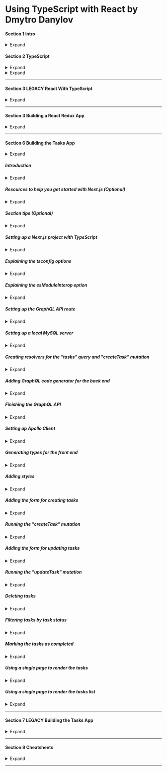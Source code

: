 <style>
img[alt=pict04] {
   width:40%;
}
img[alt=pict06] {
   width:60%;
}
img[alt=pict08] {
   width:80%;
}
</style>



# Using TypeScript with React by Dmytro Danylov

#### Section 1 Intro

<details>
<summary>Expand</summary>

1. TS compiler configuration = "tsconfig.json". 
    1. Add file to root directory with the "package.json"

1. How it works
    1. When you launch `tsc` compiler
        1, `tsc` reads the "tsconfig.json" from the folder you launched from
        1. `tsc` gets the instructions about how to compile your project 
            1. which source files to compile
            1. where to store the output
            1. etc.
    1. `tsc` tell the compiler where to look for config using "-p" option:
        `tsc -p tsconfig.server.json`
1. Structure of the "tsconfig.json" looks like this:
    ```
    {
        "compilerOptions": {
            The options from the "Compiler Options" doc(https://www.typescriptlang.org/docs/handbook/compiler-options.html), like:
            "target": "es6",
            "outDir": "dist"
        }
        Other options, like:
        "files": [],
        "include": [],
        "exclude": []
    }
    ```

 1. most common compiler/tsconfig options:
    1. `"target": "es6"`
        1. `"target"` indicates version of ECMAScript you would like to compile your code to.
            1. Choose option based on environment you would like to run your code in. 
            1. example
                1. If you are targeting very old browsers
                    1. you might want to choose “ES5”. 
                1. If you are going to run your code in Node 12.10
                    1. you can set the target to “ES2019”,
                        1. according to https://node.green website ...
                            1. ES2019 is supported by this version of Node.
        1. Common values: 
            1. ES5
            1. ES6/ES2015
            1. ES2016
            1. ES2017
            1. ES2018 
            1. ES2019 
            1. ES2020
            1. ESNext
                1. Targets latest supported ES proposed features according to the “tc39 / proposals” document: https://github.com/tc39/proposals

    1. `"lib": ["dom", "dom.iterable", "esnext"]`
        1. List of library files to include during compilation
            1. Library files tell which features available in your TypeScript code. 
            1. Example... `DOM` library file
                1. Tells `tsc` how the DOM API looks
                1. When used...
                    1. `tsc` knows how to check JS DOM API like `document.querySelector("a")`

    1. `"strict": true`
    
        1. Enables all strict type checking options
            1. example
                1. noImplicitAny
                1. noImplicitThis
                1. alwaysStrict
                
    1. `"module": "commonjs"`
        1. Sets module system to be used in compiled (.JS) files
            1. Should pick module system that is supported by the environment where your code will run. 
                1. Example
                    1. Node.js uses CommonJS.
                1. code for the browser, 
                    1. have to combine `module` option with the `outFile` option. 
                    1. `outFile` tells `tsc` to bundle all your code into a single file
                        1. can include into an HTML file using a `<script>` tag.
                            1. in order to use compiled JS file in HTML file
                                1. should set up a corresponding module loader
                                1.like https://requirejs.org/ or https://github.com/systemjs/systemjs.
                        1. can be used only with AMD or SystemJS module systems
                        1. if use `outFile` option
                            1. should set the "module" option to either...
                                1. `amd` ...or... 
                                1. `system`
                    1. instead of using the "outFile" option
                        1. recommend using TypeScript with webpack to bundle your code:                
                            1. https://webpack.js.org/guides/typescript/
                        1. For REAL projects, use a framework, like     
                            1. Create React App
                                1. https://create-react-app.dev/
                            1. Next.js
                                1. https://nextjs.org/
                            
    1. `"moduleResolution": "node"`
        1. Defines how `tsc` resolves modules
            - how `tsc` looks at module import statements 
            - how `tsc` decides what should be imported given an import statement
                - like "import a from 'moduleA'"
        1. Value `node` tells `tsc` to mimic the Node.js module resolution strategy. 
        1. Options 
            1. `node`
            1. `classic`
                1. `classic` is deprecated 
                1. only for backwards compatibility.
    1. `"esModuleInterop": true`
        1. Allows us to `import default` from commonjs modules 
            1. modules that don’t have a default export 
                1. modules which didn’t export the "default" property
                    1. like React, as if they have it. 
        1. Example React used to be imported like this:
            - `import * as React from 'react'`
        1. With this option, import React like this...
            - `import React from 'react'`
    1. `"jsx": "preserve"`
        1. tells `tsc` how to transform the JSX code
        1. `"preserve"` option leaves JSX as is in compiled files
        1. `"react"` option turns JSX into the React API calls 
            - e.g., React.createElement('div')
        1. Usually `preserve` leaves the JSX transformation to a different tool in our build chain (e.g., Babel).
    1. `"skipLibCheck": true`
        1. Tells `tsc` whether to ...
            1. type check declaration(*.d.ts) files (yours and 3rd party packages) in your proj.
        1. Purpose
            1. to reduce compile time of a project
                1. by skipping the type checking of declarations
                    1. which were tested by their authors
                    1. which are known to work correctly
            1. `tsc` won’t go deep into checking the types of the third party packages
                1. still checks our code against type definitions provided by these packages.
    1. `"files": ["./file1.ts", "./file2.d.ts", …]`
        1. Lists files which `tsc` should always include in the compilation. 
        1. files included using this option are included regardless of the `"exclude"` option.
    1. `"include": ["src/**/*"]`
        1. Lists files we’d like to be compiled
            1. `"files"` option requires relative or absolute paths to the files
            1. `"include"` option allows glob-like patterns, like:
                - "**" - any subdirectory
                - "*" - any file name
                - "?" - a character followed by question mark becomes optional (e.g., "src/*.tsx?")
                - "exclude": ["node_modules", "**/*/*.test.ts"]
    1. `"exclude": ["node_modules", "**/*/*.test.ts"]`
        1. Excludes files from compilation
            1. accepts same patterns as "include" option
        1. can use this option to filter files specified using "include" option
        1. this option doesn’t affect the "files" option.
        1. files/folders to exclude
            1. node_modules, 
            1. test files, 
            1. compilation output directory
        1. if `exclude` is never used...
            1. `tsc` will exclude folder specified using "outDir" option.
    1. If `"files"` and `"include"` are NOT specified...
        1. `tsc` will compile all TS files ...
            1. from root directory and any subdirectory ...
            1. excluding files specified using `"exclude"` option.

                    
</details>

#### Section 2 TypeScript

<details>
<summary>Expand</summary>

##### Types

<details>
<summary>Expand</summary>
1. Types
    1. Boolean
        1. ![pict04](img/c01s01.1.jpg)
    1. Number
        1. ![pict08](img/c01s01.2.jpg)
    1. String
        1. Don't forget `'` and `"` are different
        1. ![pict06](img/c01s01.3.png) 
    1. Nulls
        1. ![pict08](img/c01s01.4.png)
            1. ![pict08](img/c01s01.5.png)
        1. Strict null checks
            1. Pro
                1. It will red-check and read into code
            1. Con
                1. It will prevent you from assigning null
                    1. ![pict08](img/c01s01.6.png)
                1. Only way around it... if check
                    1. ![pict08](img/c01s01.7.png) 
    1. Primitive Types
        1. ![](img/c01s01.8.png)
    1. Objects
        1. CANNOT ASSIGN a Primative Type... must be an object
            1. ![pict08](img/c01s01.9.png)
        1. CAN ASSIGN
            1. Array
                1. ![pict06](img/c01s01.10.png)
            1. Map
            1. Object
            1. Void
    1. Void
        1. describes an absence of a value
        1. used with functions
            1. ![](img/c01s01.11.png)
            1. ![](img/c01s01.12.jpg)
    1. Tuple
        1. like an array.... but you can mix types
            1. ![](img/c01s01.13.jpg)
    1. Enum
        1. Allows you define assignable variable
            1. ![](img/c01s01.14.jpg)
            1. ![](img/c01s01.15.jpg)
        1. Why use it?
            1. Forces users/programs to use a set of values
                1. Instead of using `number` for a question
                    1. use an `enum` of `1`, `2`, `3`, or `4`
    1. Walk through
        1. abbreviate your target
            1. ![](img/c01s01.16.png)
        1. type guard your response logic
            1. ![](img/c01s01.17.png)
        1. check your type logic
            1. ![](img/c01s01.18.png)
        1. assert as HTML input element
            1. ![](img/c01s01.19.png)
        1. NOTE!!!!!
            1. `<generics>` conflict with JSX in `.tsx` files
1. Types part 2
    1. Interfaces
        1. When to use...
            1. Creating a pizza with ONLY `class`
                1. ![](img/c01s02.11.jpg)
            1. When you describe a pizza ... but not use
                1. ![](img/c01s02.10.jpg)
        1. Why does this work?
            1. ![](img/c01s02.01.png)
                1. because both variables have the same shape
                1. when you add another variable
                    1. ![](img/c01s02.02.png)
                1. you get an error
                    1. ![](img/c01s02.03.png)
        1. Make a parameter optional
            1. ![](img/c01s02.04.png)
        1. Make a parameter immutable [can't be changed once accpeted]
            1. ![](img/c01s02.05.jpg)
            1. ![](img/c01s02.06.jpg)
    1. Index Signature
        1. establishing the index's type
            1. ![](img/c01s02.07.png)
    1. Call signature
        1. establishing the return's type
            1. ![](img/c01s02.08.png)
    1. Extending Interface
        1. Similar to extending a class
            1  Can combine... but NOT MODIFY if a child
            1. ![](img/c01s02.09.png)
    1. Interface vs. Types
        1. Interface format
            1. ![](img/c01s02.12.jpg)
        1. Type format
            1. ![](img/c01s02.13.jpg)
        1. Putting it with Class
            1. ![](img/c01s02.14.jpg)
        1. Working with function
            1. How it works with `type`
                1. ![](img/c01s02.15.jpg)
            1. How it works with `interface`
                1. ![](img/c01s02.16.jpg)
                1. ![](img/c01s02.17.jpg)
        1. ![](img/c01s02.18.jpg)
        1. ![](img/c01s02.19.jpg)

</details>

##### Functions

<details>
<summary>Expand</summary>

1. Functions
    1. Basic Format for typing
        1. ![](img/c01s03.01.png)
    1. Cool tricks
        1. specifying that all arguments should be numbers.
            1. ![](img/c01s03.02.png)
        1. Specifying first to be a sting, secong boolean, and rest as numbers
            1. ![](img/c01s03.03.png)
    1. Walk Through
        1. How do you calculate area with types
            1. ![](img/c01s03.04.png)
        1. Set a conditional for two
            1. ![](img/c01s03.05.jpg)

</details>

##### Classes


<details>
<summary>Expand</summary>

1. Classes
    1. Construct a class
        1. ![](img/c01s04.01.jpg)
    1. Extend a class
        1. ![](img/c01s04.02.png)
            1. `super` refers to the parent... `Robot`
            1. `this` refers to the instance... `FlyingRobot`
    1. Implement class
        1. ![](img/c01s04.03.png)
    1. Modifying class properties
        1. ![](img/c01s04.04.jpg)
            1. ![](img/c01s04.05.jpg)
        1. ![](img/c01s04.06.jpg)
            1. Cannot be accessed OUTSIDE of class
                1. ![](img/c01s04.07.jpg)
            1. Still accessible to subclasses
                1. ![](img/c01s04.08.png)
    1. `set` methods in class
        1. ![](img/c01s04.09.png)
            1. Ensure to call properties as `this.`
                1. ensures to reference the INSTANCE... not class as a whole
        1. Example
            1. ![](img/c01s04.10.jpg)
            1. ![](img/c01s04.11.png)
            1. ![](img/c01s04.12.png)
        1. `static` variables / methods CANNOT be inherited by `super`
            1. ![](img/c01s05.11.jpg)
        1. Why use `static` variables / methods at all?
            1. Allows you to invoke within subclass without invoking parent
                1. Creating a `PizzaMaker` class
                    1. ![](img/c01s04.13.jpg)
                1. Implementing static allows you to return a new class with
                    1. ![](img/c01s04.14.jpg)
                1. Without `static`
                    1. ![](img/c01s04.15.jpg)

</details>


##### Private Fields

<details>
<summary>Expand</summary>
                    
1. ECMAscript Private Fields
    1. Annotate private fields with `#`
        1. ![](img/c01s05.01.png)
    1. So what is new?
        1. Preventes Other class from taking the name
            1. ![](img/c01s05.02.png)
        1. ![](img/c01s05.03.png)
    1. `#` vs `private`
        1. ![](img/c01s05.04.png)
        1. ![](img/c01s05.05.jpg)

</details>


##### Interfaces

<details>
<summary>Expand</summary>

1. Interfaces
    1. Creating a Shopping Cart and SpendingCalculator
        1. Calculator exports a function `calculateTotalAmount`
            1. Takes in `IOrder` and returns cost after discount and tax
            1. ![](img/c01s05.07.jpg)
        1. When you want a class to assume an interface...
            1. ![](img/c01s05.06.png)
        1. Connecting the two
            1. ![](img/c01s05.08.jpg)
            1. `Shopping-Cart.ts` implements `IOrder`, but nevers sees how `caclulateTotalAmount` works
        1. Tying code via `interface` is a solid way of privatizing data
            1. ![](img/c01s05.09.jpg)
            1. ![](img/c01s05.10.jpg)
    1. What you can use with interfaces
        1. Cannot access both `instance` within `constructor` and `static`
            1. ![](img/c01s05.12.png)
        1. ![](img/c01s05.13.png)
        1. ![](img/c01s05.14.png)
        1. If you set an interface
            1. ![](img/c01s05.15.png)
        1. And you implement a class
            1. ![](img/c01s05.16.png)
        1. And you utilize class method
            1. ![](img/c01s05.17.png)
                1. TS only sees the interface `Animal` and NOT `dog` class
        1. if you force the recognition of `Animal`'s instance of `dog` via generics
            1. ![](img/c01s05.18.jpg)
        1. you can have BOTH `Animal` methods and `dog` methods by...
            1. using generics and extending the parent class
                1. ![](img/c01s05.19.jpg)
            1. recogizes the generic
                1. ![](img/c01s05.20.png)


</details>

##### Generics

<details>
<summary>Expand</summary>

1. Generics
    1. Generics
        1. Custom Types
            1. cannot use generic type parameters to describe ...
                1. static properties 
                1. static methods.
            1. ![](img/c01s07.21.png)
    1. Importing a Generic
        1. ![](img/c01s07.01.png)
    1. Importing multiple Generic to use within a `function`
        1. ![](img/c01s07.02.png)
        1. ![](img/c01s07.03.png)
    1. Importing generic INSIDE of a function
        1. ![](img/c01s07.04.png)
    1. Big benefit of using generic
        1. use on both `instance` side and `static`/`class` side
            1. ![](img/c01s07.05.jpg)
    1. Exercise -- Cakes
        1. `any` is a problem? How would you get `items` away from `any`?
            1. ![](img/c01s07.06.jpg)
                1. Import `<Item>` to the argument and specify `items` as an array of `<Item>` type 
                1. ![](img/c01s07.07.jpg)
        1. Another problem... `<Item>` does not describe a `.expiryDate`
            1. ![](img/c01s07.08.png)
                1. `extend` the parent class that owns that property
                1. ![](img/c01s07.09.jpg)
        1. Using generics for specific cakes
            1. Define interface that extends the `expiryDate`
                1. ![](img/c01s07.11.png)
                    1. `ChocolateCake` gets its own interface
                    1. `VanillaCake` gets its own interface
            1. Assign the interface to get only ChocolateCakes / VanillaCakes
                1. ![](img/c01s07.10.jpg) 
        1. Creating a function that retrieves an array of expired cakes
            1. ![](img/c01s07.12.jpg)
                1. Functions does NOT import generic
                1. Import generic as an extended version
                    1. ![](img/c01s07.13.png)
                1. Specify that the function ...
                    1. takes in an array of said generic
                        1. ![](img/c01s07.14.png)
                    1. outputs an array of said generic
                        1. ![](img/c01s07.15.png)
    1. Exercise -- Shopping cart
        1. Create an interface for `ShoppingCart` that holds an array of `items` that allows you to add and get by id
            1. ![](img/c01s07.16.png)
                1. Two key properties
                    1. `price` and `id` of item
                1. Need to pass two important types
                    1. `<ItemId>` and `<Item>`
        1. Create `cart` that instiates an instance of `ShoppingCart` and specifies the methods
            1. ![](img/c01s07.17.png)
        1. Problem
            1. `items` is registered as `any`
            1. SOLUTION - specify `this` for `ShoppingCart`'s methods
                1. ![](img/c01s07.18.jpg)
            1. Check
                1. ![](img/c01s07.19.png)
        1. Problem
            1. ...but `getItemById` has an error
                1. ![](img/c01s07.20.jpg)
                1. `undefined` is NOT accepted within our defintion of `Item`
                    1. `.find` has the potential of returning `undefined`... `undefined` must be a returnable type if you use `.find`
            1. SOLUTION
                1. Instead of backtracting to the original `Item` type...
                1. Merely attach `undefined` to the method's return type

</details>

##### Union

<details>
<summary>Expand</summary>

1. Union
    1. Problem -- string methods with numbers
        1. Using a union when you call a string method.
            1. ![](img/c01s08.01.jpg)
        1. Solution - type guard `if`
            1. ![](img/c01s08.02.png)
        1. What if you want to use boolean?
            1. ![](img/c01s08.03.png)
    1. Applying Unions with Interfaces
        1. Scenario... Dog and Cat interfaces
            1. ![](img/c01s08.04.jpg)
        1. Problem - union - interfaces have different methods
            1. Trying to make a `Cat` `.bark()`
                1. ![](img/c01s08.05.jpg)
            1. Solution
                1. ASSERT that it is dog PRIOR TO `.bark()`
                    1. ![](img/c01s08.06.jpg)            
                1. Assertion is UGLY...
    1. Another Solution -- Custom Type Guard
        1. set a function for dog-checking
            1. ![](img/c01s08.07.jpg)
                1. `: SomeObj is Dog { /* something dog does !== undefined */}`
                    1. sets `SomeObj` to dog **ONLY IF** `{}` returns true
        1. insert type guard
            1. before
                1. ![](img/c01s08.08.jpg)
            1. after
                1. ![](img/c01s08.09.jpg)
    1. Overall
        1. no way to properly type check
            1. without checking the type methods

</details>

##### Intersection

<details>
<summary>Expand</summary>

1. Intersection Type
    1. Purpose
        1. Combines `&` types/interfaces into a singular type
    1. Example
        1. ![](img/c01s09.01.png) 
        1. ![](img/c01s09.02.jpg)
        1. PROBLEM
            1. Overview
                1. ![](img/c01s09.03.jpg)
                1. `resultObj` is an `any` type
            1. SOLUTION Part 1
                1. declaring inputs as types `ObjA` and `ObjB`
                    1. ![](img/c01s09.04.jpg)
                1. check if TS acknowledged
                    1. ![](img/c01s09.05.jpg)
            1. SOLUTION Part 2
                1. explicitly declaring type returned
                1. ![](img/c01s09.06.jpg)
        1. PROBLEM #2
            1. OVERVIEW
                1. ![](img/c01s09.07.jpg)
                1. `objA` and `objB` can be different types
            1. SOLUTION part 1
                1. Force them as objects via `extends object`
                    1. ![](img/c01s09.08.jpg)
                1. Check
                    1. ![](img/c01s09.09.jpg)
                1. Using object
                    1. ![](img/c01s09.10.jpg)
</details>

##### Type Alias

<details>
<summary>Expand</summary>


1. Type Alias
    1. Definition
        1. Create a name for a custom type
            1. Union
            1. Intersection
            1. Generic
            1. Interface
    1. When to use
        1. ![](img/c01s10.01.jpg)
    1. Quiz
        1. ![](img/c01s10.02.png)

</details>

##### External Packages / Types

<details>
<summary>Expand</summary>

1. Using External Packages and Their Types
    1. Utilize hover to check dependency
        1. ![](img/c01s11.01.jpg)
    1. To go to dependency
        1. ![](img/c01s11.02.jpg)
        1. ![](img/c01s11.03.jpg)
    1. Checking for dependencies
        1. Hovering over `'library'`
            1. ![](img/c01s11.04.jpg)

</details>

##### Declaration Merging

<details>
<summary>Expand</summary>

1. Declaration Merging
    1. You can merge
        1. Declaration
        1. Interfaces
        1. Namespaces
    1. ... but ... you can't merge
        1. Modules...
            1. just modify them
    1. Merging interfaces
        1. three different interfaces
            1. ![](img/c01s12.01.jpg)
            1. implementing a cart that allows for BOTH versions of `calculateTotal()`
                1. ![](img/c01s12.02.jpg)
    1. Merging namespaces
        1. merging two namespaces
            1. ![](img/c01s12.03.jpg)
            1. defining an interface that draws from BOTH versions of `MyNamespace`
                1. ![](img/c01s12.04.jpg)
            1. NOTE... cannot export NON-EXPORTED namespace properties/methods
                1. ![](img/c01s12.09.jpg)
                    1. ![](img/c01s12.10.jpg)
        1. Merging namespaces [similar to extending... except for everything]
            1. Allows you to add functions to types
                1. Merging functions into a namespace
                    1. ![](img/c01s12.05.jpg)
                        1. `someFunction` now has `someProperty` attached
                        1. ![](img/c01s12.06.jpg)
                1. Merging `enum` into a namespace
                    1. ![](img/c01s12.07.jpg)
                        1. utilized `namespace` to add a function to an `enum`
                    1. ![](img/c01s12.08.jpg)
    1. Augmenting a module
        1. Focusing on `React` module
            1. Checking inside module first
                1. Inside original `react` module... `Component` interface
                    1. ![](img/c01s12.11.jpg)
            1. Import... declare... type... define... use
                1. ![](img/c01s12.12.jpg)
        
        

</details>

##### Utility Types

<details>
<summary>Expand</summary>

1. Utility Types
    1. Definition
        1. Exportable modifier that can be reused to ...
            1. modify types
        1. ![](img/c01s13.01.jpg)
    1. `Partial<T>`
        1. Definition
            1. converts required properties of interface into optional
        1. Overview
            1. ![](img/c01s13.02.jpg)
        1. Example
            1. ![](img/c01s13.03.jpg)
            1. Fixed
                1. ![](img/c01s13.04.jpg)
    1. `Required<t>`
        1. Definition
            1. converted properties into REQUIRED status
        1. Overview
            1. ![](img/c01s13.05.jpg)
    1. `Readonly<t>`
        1. Definition
            1. converted properties into READONLY status
        1. Overview
            1. ![](img/c01s13.06.jpg)
    1. `Record<K,T>`
        1. Definition
            1. converts into map-like object
        1. Overview
            1. ![](img/c01s13.07.jpg)
        1. Example
            1. ![](img/c01s13.08.jpg)
    1. `Pick<T,K>`
        1. Definition
            1. Allows you to isolate certain required properties of Type
        1. Overview
            1. ![](img/c01s13.09.jpg)
        1. Example
            1. ![](img/c01s13.11.jpg)
    1. `Omit<T,K>`
        1. Definition
            1. Opposite of `Pick`, `K` are the properties to omit
        1. Overview
            1. ![](img/c01s13.10.jpg)
        1. Example
            1. ![](img/c01s13.12.jpg)
    1. `Exclude<T,U>`
        1. Definition
            1. Instead of properties, allows us to rid of a type
        1. Overview
            1. ![](img/c01s13.13.jpg)
        1. Example
            1. ![](img/c01s13.14.jpg)
            1. ![](img/c01s13.15.jpg)
    1. `Extract<T,U>`
        1. Definition
            1. Instead of properties, allows us to select specified type options
        1. Example
            1. ![](img/c01s13.16.jpg)
    1. `NonNullable<T>`
        1. Definition
            1. Allows us to select type options... getting rid of `null`/`undefined` as a type option
                1. why?
                    1. because some properties are optional
                    1. `?` optional permits `undefined` as a type option 
                        1.
                1. NOTE
                    1. only works if `strictNullChecks` is enabled in `tsconfig.json`
                        1. ![](img/c01s13.18.jpg)
        1. Overview
            1. ![](img/c01s13.17.jpg)
        1. Example
            1. ![](img/c01s13.19.jpg)
                1. BOTH `null` and `undefined` are NOT PERMITTED
    1. `ReturnType<T>`
        1. Definition
            1. Returns the type specified within `<>`
        1. Overview
            1. ![](img/c01s13.20.jpg)
        1. Example
            1. ![](img/c01s13.21.jpg)
    1. `InstanceType<T>`
        1. Definition
            1. Used on instance, returns name of class used to generate instance
        1. Overview
            1. ![](img/c01s13.22.jpg)
        1. Example
            1. ![](img/c01s13.23.jpg)
            1. ![](img/c01s13.24.jpg)
                1. we create a Profile CLass that calls delete
                    1. how do we ensure what instance it is... `car` or `user`
            1. ![](img/c01s13.25.jpg)
                1. ![](img/c01s13.26.jpg)
    1. `ThisType<T>`
        1. Deintioin
        1. Overview
            1. ![](img/c01s13.27.jpg)
                1. MUST ENABLE `noImplicitThis`
                1. ![](img/c01s13.33.jpg)
        1. Example
            1. ![](img/c01s13.28.jpg)
            1. ![](img/c01s13.29.jpg)
            1. ![](img/c01s13.30.jpg)
            1. ![](img/c01s13.31.jpg)
        1. Putting it all together
            1. ![](img/c01s13.32.jpg)
                1. ![](img/c01s13.32.1.jpg)

</details>

##### Mapped Types

<details>
<summary>Expand</summary>

1. Mapped Types
    1. 
        1. 

</details>

##### Conditional Types

<details>
<summary>Expand</summary>

1. Conditional Types
    1. 
        1. 

</details>

##### TS Tips

<details>
<summary>Expand</summary>

1. 25. TypeScript Tips
    1. 
        1. 

</details>

<hr />

</details>




<details>
<summary>Expand</summary>

#### Section 2 TypeScript With React

##### Intro

<details>
<summary>Expand</summary>

1. TypeScript with React - section Intro
    1. 
        1. 

</details>

##### What is webpack

<details>
<summary>Expand</summary>

1. What is webpack?
    1. Overall
        1. Consolidates a development for a more efficient production 
            1. ![](img/c02s02.01.jpg)
    1. configured with...
        1. `webpack.config.js`
    1. How do you fix `.ts` files prior to consolidation
        1. loaders
            1. ![](img/c02s02.02.jpg)

</details>

##### Setting up a webpack project

<details>
<summary>Expand</summary>

1. Setting up a webpack project
    1. Install webpack with its cli
        1. ![](img/c02s03.01.jpg)
    1. Add scripts to the `package.json`
        1. start with a `build` for production mode
            1. ![](img/c02s03.02.jpg)
        1. Test
            1. Run build
                1. ![](img/c02s03.03.jpg)
            1. check for build files in `dist`
                1.  ![](img/c02s03.04.jpg)
    1. incorporate html capabilities
        1. Add plugin for webpack's html
            1. ![](img/c02s03.05.jpg)
        1. configure webpack with `webpack.config.js`
            1. ![](img/c02s03.06.jpg)
                1. ![](img/c02s03.06.1.jpg)
            1. ![](img/c02s03.07.jpg)
                1. ![](img/c02s03.07.1.jpg)
                1. ![](img/c02s03.07.2.jpg)
        1. incorporate into npm scripts
            1. ![](img/c02s03.09.jpg)
            1. ![](img/c02s03.08.jpg)
 
</details>

##### TypeScript setup options

<details>
<summary>Expand</summary>

1. TypeScript setup options
    1. two ways to compile `.ts` into `.js`
        1. `ts-loader`
            1. overivew
                1. ![](img/c02s04.01.jpg)
            1. two key features
                1. type checks
                1. compiles `.ts` into `.js`
            1. can be combined with babel
                1. ![](img/c02s04.02.jpg)
        1. `babel-loader` with babel presets
            1. overview
                1. ![](img/c02s04.03.jpg)
            1. Pro's Cons
                1. Pro
                    1. efficient for emovint TS syntax
                1. Con
                    1. NO type-checking
            

</details>

##### Setting up TypeScript using ts-loader

<details>
<summary>Expand</summary>

1. Setting up TypeScript using ts-loader
    1. Install
        1. ![](img/c02s05.01.jpg)
    1. `tsconfig.json`
        1. `compilerOptions`
            1. ![](img/c02s05.02.jpg)
            1. uses `target` to set desired format
            1. use `module` to import `es6`
                1. ![](img/c02s05.05.jpg)
            1. `strict` enables more options
                1. ![](img/c02s05.06.jpg)
    1. configuring `webpack.config.js` to find `index.ts`
        1. ![](img/c02s05.03.jpg)
        1. ![](img/c02s05.07.jpg)
    1. Apply `ts-loader` locally for type-checking
        1. select `.ts` file and specify TS version
            1. ![](img/c02s05.04.jpg)
        1. Pick WorkSpace Version to generate local files
            1. ![](img/c02s05.08.jpg)
        1. Verify local files [`.vscode` folder]
            1. ![](img/c02s05.09.jpg)
         

</details>

##### Setting up TypeScript using babel-loader

<details>
<summary>Expand</summary>

1. Setting up TypeScript using babel-loader
    1. Install needed items
        1. ![](img/c02s06.01.jpg)
            1. `preset-env` brings JS syntax
            1. `preset-typescript` brings TS syntax
    1. Configure Babel with `.babelrc` with presets
        1. ![](img/c02s06.02.jpg)
    1. Install `babel-loader`
        1. ![](img/c02s06.03.jpg)
    1. Setup `webpack.config.js` with `babel-loader`
        1. ![](img/c02s06.04.jpg)
    1. Class syntax
        1. Before class typing... all classes looked like this
            1. ![](img/c02s06.05.jpg)
        1. If you use new JSX class proposal...
            1. ![](img/c02s06.07.jpg)
        1. install `plugin-propasal-class-properties`
            1. ![](img/c02s06.06.jpg)
    1. Working with typescript
        1. Will compile without errors, but still Type-Checks
            1. ![](img/c02s06.08..jpg)
        1. Configuring TypeScript to work with Babel
            1. `tsconfig.json`
                1. ![](img/c02s06.09.jpg)
            1. configure `package.json`
                1. ![](img/c02s06.11.jpg)
            1. isolated Modules
                1. ![](img/c02s06.10.jpg)
                    1. ![](img/c02s06.12.jpg)
            1. LibCheck
                1. Imported libraries can NOT be checked with `isolatedModules` enabled
                    1. ![](img/c02s06.13.jpg)
                1. Need to enable `skipLibCheck`
                    1. ![](img/c02s06.14.jpg)
        1. Overall setup
            1. Overview
                1. run `tsconfig.json`
                1. run `webpack`
                    1. webpack automatically starts babel with `babel-loader`
            1. What it looks like in `package.json`
                1. ![](img/c02s06.15.jpg)
            
</details>

##### Adding React

<details>
<summary>Expand</summary>

1. Adding React
    1. Install React development
        1. ![](img/c02s06.16.jpg)
    1. Install React type defintions
        1. ![](img/c02s06.17.jpg)
    1. Warning- JSX is NOT recognized
        1. Without proper JSX configuration...
            1. ![](img/c02s07.1.jpg)
        1. Configuring `tsconfig.json` for JSX
            1. Two Options
                1. ![](img/c02s07.2.jpg)
            1. `preserve`
                1. compiles `<div></div>`
                    1. into `<div></div>`
            1. `react`
                1. compiles `<div></div>`
                    1. into `React.createElement('div')`
    1. What it should look like
        1. `index.tsx`
            1. ![](img/c02s07.3.jpg)
        1. `index.html`
            1. ![](img/c02s07.4.jpg)
    1. Configure Babel to handle React
        1. install Babel's react preset
            1. ![](img/c02s07.5.jpg)
        1. configure `.babelrc`
            1. ![](img/c02s07.6.jpg)
                1. NOTE!!!! 
                    1. Babel presets are LOADED in REVERSE
                    1. This case
                        1. Typescript is loaded prior to react
</details>          

##### Adding a source map

<details>
<summary>Expand</summary>

1. Adding a source map
    1. Basic 
        1. a way to pack 
    1. Development 
        1. 4 ways of source map in webpack
            1. ![](img/c02s08.1.jpg)
            1. ![](img/c02s08.2.jpg)
        1. Implement choice
            1. ![](img/c02s08.3.jpg)
    1. Production
        1. 4 ways of source map 
            1. ![](img/c02s08.4.jpg)
        1. `source-map` generated reference comment
            1. ![](img/c02s08.5.jpg)
                1. NOTE - source-map will have source code
        1. `hidden-source-map`
            1. ![](img/c02s08.6.jpg)
                1. never put source-map on webserver
        1. if you are not using `babel-loader` and using `ts-loader`
            1. ![](img/c02s08.7.jpg)
1. Reference

<details>
<summary>Expand</summary>
1. ![](img/c02s08.ref.jpg)

</details>

</details>

##### Function components

<details>
<summary>Expand</summary>

1. Function components
    1. Separating code into components
        1. Inspecting `.render` 
            1. ![](img/c02s09.04.jpg)
            1. ![](img/c02s09.05.jpg)
                1. if you change type within `.render`
                    1. ![](img/c02s09.06.jpg)
                    1. ![](img/c02s09.07.jpg)
        1. Importing `.json`
            1. ![](img/c02s09.01.jpg)
        1. Fix error by configuring `tsconfig`
            1. ![](img/c02s09.03.png)
            1. ![](img/c02s09.02.jpg)
    1.  Creating a functional component
        1. Purpose
            1. receives a generic type parameter
                1. ![](img/c02s09.08.jpg)
        1. Interface
            1. stovepipes for type-checking variables within component
                1. ![](img/c02s09.09.jpg)
        1. Rendering list items
            1. ![](img/c02s09.10.jpg)
        1. Implement in `App.tsx`
            1. ![](img/c02s09.11.jpg)
    1. Outcome
        1. ![](img/c02s09.12.jpg)


</details>

##### Setting up CSS Modules

<details>
<summary>Expand</summary>

1. Configuring for Main CSS
    1. Main CSS 
        1. ![](img/c02s10.01.jpg)
    1. Import into `index.ts`
        1. ![](img/c02s10.02.jpg)
    1. Configure `webpack.config.js` to handle `.css` files
        1. ![](img/c02s10.03.jpg)
        1. **NOTE!!** Must install `css-loader` for webpack
            1. ![](img/c02s10.04.jpg)
    1. Configure `webpack.config.js` to append `.css` files
        1. ![](img/c02s10.07.jpg)
            1. `css-loader` only parses; never inserts into files
        1. utilize plugin
            1. ![](img/c02s10.08.jpg)
        1. **NOTE!!** Must install and import `mini-css-extract` plugin for webpack
            1. ![](img/c02s10.05.jpg)
            1. ![](img/c02s10.06.jpg)
1. Configuring for CSS Modules
    1. Instead of `css-loader`...
        1. Prior...
            1. ![](img/c02s10.09.jpg)
        1. Enable CSS Modules
            1. ![](img/c02s10.10.jpg)
    1. Creating CSS Module
        1. ![](img/c02s10.14.jpg)
    1. Implementing CSS Module
        1. ![](img/c02s10.11.jpg)
            1. **NOTE!!!** Must declare a CSS type declaration to recognize CSS Modules
                1. ![](img/c02s10.12.jpg)
                    1. ![](img/c02s10.15.jpg)
                1. ![](img/c02s10.13.jpg)
    1. Attaching CSS Module to `<div>`
        1. ![](img/c02s10.16.jpg)
1. PROBLEM -- TypeScript cannot parse `App.module.css` for all the different classes
    1. SOLUTION -- `typescript-plugin-css-modules`
        1. Install plugin as a dev dependency
            1. ![](img/c02s10.17.jpg)
        1. Configure `tsconfig` to utilize plugin
            1. ![](img/c02s10.18.jpg)
        1. Once configured...
            1. ![](img/c02s10.19.jpg)
1. Walkthrough
    1. Create a module for Pizza component
        1. ![](img/c02s10.20.jpg)
    1. Implement within Pizza component
        1. ![](img/c02s10.21.jpg)
    1. Check result
        1. ![](img/c02s10.22.jpg)
        
</details>

##### Importing SVGs - adding a logo

<details>
<summary>Expand</summary>

1. Importing SVGs - adding a logo
    1. New file format... new webpack configuration [loader, type description]
        1. loader - configure new module rule
            1. install type description
                1. ![](img/c02s11.01.jpg)
            1. new rule in webpack configuration
                1. ![](img/c02s11.02.jpg)
        1. type description
            1. ![](img/c02s11.03.jpg)
            1. ![](img/c02s11.04.jpg)
                1. Researching for how to declare SVG
                    1. Click on `React`
                        1. ![](img/c02s11.05.jpg)
                    1. Search for SVG
            1. FIXED!
                1. ![](img/c02s11.06.jpg)
    1. Insert
        1. ![](img/c02s11.07.jpg)
            1. ![](img/c02s11.08.jpg)
    1. Fixing - disabling SVG's viewbox
        1. ![](img/c02s11.09.jpg)
            1. ![](img/c02s11.10.jpg)
    1. Applying CSS styles from module
        1. ![](img/c02s11.11.jpg)
            1. ![](img/c02s11.12.jpg)
</details>

##### Class components

<details>
<summary>Expand</summary>

1. Class components
    1. Overview
        1. ![](img/c02s12.01.jpg)
            1. Highlighting shows that `React.Component<>` takes in ...
                1. Type of Props or `P`
                1. Type of State or `S`
                1. Type of Snapshot or `SS`
                    1. `getSnapshotBeforeUpdate()` holds functions to be invoked 
                        1. right before the most recently rendered output is committed to DOM
                    1. Enables your component to capture some info from the DOM (e.g. scroll position) 
                        1. before it is potentially changed
                    1. Values returned will be passed as a parameter to componentDidUpdate().
    1. To use Component... need to type define P,S
        1. ![](img/c02s12.02.jpg)
    1. Define class
        1. within class
            1. establish `constructor` to define how props and state interact
                1. ![](img/c02s12.03.jpg)
            1. establish what is `render()`'ed and `return()`'ed
                1. ![](img/c02s12.04.jpg)
        1. export what you want
            1. ![](img/c02s12.06.jpg)
    1. Implement Class within `App.tsx`
        1. Import and execute
            1. ![](img/c02s12.05.jpg)
            1. ![](img/c02s12.07.jpg)
        1. Checking results
            1. ![](img/c02s12.08.jpg)
    1. Adding an icon
        1. Install `react-icons`
            1. ![](img/c02s12.09.jpg)
        1. Import
            1. ![](img/c02s12.10.jpg)
        1. Render
            1. ![](img/c02s12.11.jpg)
        1. Check result
            1. ![](img/c02s12.12.jpg)
    1. Hide/Show list
        1. Establish `display` status based on state of `isOpen` 
            1. ![](img/c02s12.13.jpg)
        1. Create a `onClick` `<Button>` to change state of `isOpen`
            1. merely establishes `isOpen` as to the `!`opposite of `prevState.isOpen`
                1. ![](img/c02s12.14.jpg)
        
            

</details>

##### Handling events using React

<details>
<summary>Expand</summary>

1. Handling events using React
    1. MouseEvent
        1. closer inspections
            1. `onClick()`
                1. ![](img/c02s12.15.jpg)
            1. `e` is a `React.MouseEvent` / `HTMLButtonElement` type
                1. ![](img/c02s13.2.jpg)
    1. Moving eventhandler outside of `render()`
        1. What it should look like...
            1. ![](img/c02s13.1.jpg)
        1. type of `e` changed... to `any`
            1. ![](img/c02s13.3.jpg)
        1. How to fix the `any` situation...
            1. need to hunt down the type ... further down the chain
                1. ![](img/c02s13.4.jpg)
            1. need to copy and paste type into the `handleClick()` function
                1. ![](img/c02s13.5.jpg)
    1. ERROR!!! - `Cannot read property 'setState'`
        1. When you click...
            1. ![](img/c02s13.6.jpg)
        1. Why?!??!
            1. `handleClick()` function is NOT bound to the cart
            1. cart's state is not connected to same instance of `handleClick()`
        1. The fix...
            1. bind the function within constructor
                1. ![](img/c02s13.7.jpg)
            1. ...or... use arrow functions to imply binding 
                1. ![](img/c02s13.8.jpg)
    1. two type of `e` events
        1. types
            1. `e.target`
            1. `e.currentTarget`
        1. Using `console.log` to determine what is `e` sent within `.handleClick()`
            1. ![](img/c02s13.9.jpg)
            1. ![](img/c02s13.10.jpg)
        1. Therefore... `e.target` sends `<span>` within `<button>`... not the `<button>` itself
            1. If `e.target` can be anything ... TS can NOT SPECIFY `e.target` type
            1. so... what does TS label `e.target` ...
                1. ![](img/c02s13.11.jpg)
                    1. `EventTarget` generic type
        1. PROBLEM!!! - both icon and span are selectable...
            1. Overview
                1. Both Icon and Span are selectable...
                1. How do you ascertain the difference?
            1. `EventTarget` methods
                1. Hold over `e.target` and you get three methods for TS DOM elements
                    1. ![](img/c02s13.13.jpg)
                    1. ![](img/c02s13.14.jpg)
                    1. ![](img/c02s13.12.jpg)
            1. Get `.nodeName` property of HTMLElement
                1. Force `EventTarget` into HTMLElement
                    1. ![](img/c02s13.15.jpg)
                1. Check if `span`
                    1. ![](img/c02s13.17.jpg)
                1. Look at properties of `span`
                    1. TS reads the properties of `span`
                        1. ![](img/c02s13.16.jpg)

</details>

##### Using React context and the useState

<details>
<summary>Expand</summary>

1. Using React context and the useState
    1. Method for creating state
        1. Working on context store
            1. Create a separate document for storing state [`AppState.tsx`]
                1. Import `createContext` and default export it
                    1. ![](img/c02s14.18.jpg)
            1. Define what is inserted with `interface`
                1. Create a `cart` object that holds an `items` array 
                1. `items` array holds objects with `name` string and `price` number properties
                    1. ![](img/c02s14.1.jpg)
            1. Define initial values while applying `AppStateValue`
                1. ![](img/c02s14.2.jpg)
            1. Insert initial values into the export statement of `createContext()`
                1. ![](img/c02s14.3.jpg)
        1. Working on providing context store via `Provider`
            1. Implement Context via `Provider` and `React.FC`
                1. ![](img/c02s14.4.jpg)
            1. `useState` to define state within `Provider`
                1. ![](img/c02s14.5.jpg)
            1. ensure state is properly typed
                1. ![](img/c02s14.6.jpg)
                    1. noticed it inferred type from the default parameter
            1. complete functional component by allowing `{children}` passage
                1. ![](img/c02s14.7.jpg)
            1. export `Provider` and then import it in main `App.tsx`
                1. ![](img/c02s14.8.jpg)
                1. ![](img/c02s14.9.jpg)
                1. ![](img/c02s14.10.jpg)
            1. PROBLEM!!!! Downstream components need to `setState`
                1. SOLUTION 1 - combine `state` with `setState` into a single provided object
                    1. what it would look like
                        1. ![](img/c02s14.13.jpg)
                    1. PROBLEM...
                        1. all object in `children` are re-rendered each time `setState` is activated
                        
                1. SOLUTION 2 - create a separate `setState` context 
                    1. 
                    1. Semantics
                        1. Simply providing AppSetStateContext and value of setState doesn't give TS detailes that `setState` is being accepted
                            1. ![](img/c02s14.15.jpg)
                        1. AppSetStateContext accepts `setState` as a parameter, but it is undefined
                            1. ![](img/c02s14.16.jpg)
                        1. Need to get `setState` type so you can type-check
                            1. ![](img/c02s14.14.jpg)
                        1. copy as a generic type
                            1. ![](img/c02s14.17.jpg)
                            
                        
            1. Implement `context` via `Consumer`
                1. Import
                    1. ![](img/c02s14.19.jpg)
                1. Utilize arrow function that inserts `state`
                    1. ![](img/c02s14.12.jpg)
                1. Implement state
                    1. ![](img/c02s14.11.jpg)
                        1. Read `state.cart.items.length` to display total items in cart
                        1. `.map` through each of the `state.cart.items` to display `item.name` and `item.id`
            1. Implement `AppSetStateContext` to manipulate state with a button
                1. Import
                    1. ![](img/c02s14.20.jpg)
                1. Define an instance that implements `AppSetStateContext` within `useContext`
                    1. ![](img/c02s14.21.jpg)
                1. Create button and handleClick function
                    1. handleClick function
                        1. in defining `setState()` with a parameter `state` you get an error
                            1. ![](img/c02s14.22.jpg)
                            1. `state` error is due to `state` possibly being `undefined`
                                1. ![](img/c02s14.23.jpg)
                            1. FIX... type check with an `if` statement INSIDE OF `AppState.tsx`
                                1. ![](img/c02s14.24.jpg)
                            1. Put logic outside of the `export` for siomplicity
                                1. ![](img/c02s14.25.jpg)
                            1. Utilize `useSetState` from `AppState.tsx`
                                1. ![](img/c02s14.26..jpg)
                            1. Remove `handleClick` from `return()`
                                1. ![](img/c02s14.27.jpg)
                            1. Deconstruct `state` and include new `cart`
                                1. ![](img/c02s14.28..jpg)
                                    1. deconstruct state
                                    1. deconstruct cart
                                    1. deconstruct items
                    1. Insert `handleClick` within button
                        1, ![](img/c02s14.29.jpg)
            1. New Problem -- Condense Multiple of Same Item into Numerics
                1. What the Problem looks like...
                    1. ![](img/c02s14.30.jpg)
                1. How to work around problem
                    1. Implement `quantity` properties for each item defined in `AppState.tsx`
                        1. ![](img/c02s14.32.jpg)
                    1. Find if the item is in cart... PRIOR TO UPDATING STATE
                        1. ![](img/c02s14.31.jpg)
                    1. Right before updating cart items... implement `itemExists` to update item `quantity` by one
                        1. ![](img/c02s14.33.jpg)
                1. Implementing visual
                    1. ![](img/c02s14.34.jpg)

</details>

##### Replacing setState with useReducer

<details>
<summary>Expand</summary>

1. Replacing setState with useReducer
    1. Current Position
        1. State is being stored in `Pizza.tsx`
        1. State should be globally accessed
    1. Where we want to go
        1. Put state in globally accessible `AppState.tsx`
    1. How to organize global state
        1. Reducer
            1. Function you create
            1. Updates state according to an action
            1. takes in `state` and `action`
        1. useReducer
            1. ![](img/c02s15.1.1.jpg)
            1. ![](img/c02s15.1.2.jpg)
    1. Creating a Reducer in `AppState.tsx`
        1. Define state 
            1. Arrow function with `state` and `action`
                1. ![](img/c02s15.1.3.jpg)
        1. Be aware of types
            1. State is defined as `AppStateValue`
                1. Type was already defined
                    1. ![](img/c02s15.1.4.jpg)
                1. Take values from `AppStateValue` can create a share interface called `CartItem`
                    1. ![](img/c02s15.1.7.jpg)
                
            1. action needs to be defined
                1. Problem...
                    1. `state` has `AppStateValue` as a type
                    1. `action` does NOT have a type
                        1. ![](img/c02s15.1.9.jpg)
                1. Because `CartItem` is properly abstracted...
                    1. It can be re-utilized to check state going into `action`
                1. define Action type that defines itself based on generic
                    1. ![](img/c02s15.1.5.jpg)
                1. Define `AddToCardAction` interface based on `CartItem` and Action type
                    1. ![](img/c02s15.1.6.jpg)
                1. Define `action` as `AddToCardAction`
                    1. ![](img/c02s15.1.8.jpg)
                1. When you need to add more action types...
                    1. use enum ... `|`
                        1. ![](img/c02s15.1.10.jpg)       
        1. basic purpose of `reducer`
            1. overview
                1. `if...` checks for `action.type` and performs pre-determined function on `action.payload`
            1. setup `if...` for reading `ADD_TO_CART`
                1. ![](img/c02s15.1.11.jpg)
            1. Copy `itemExists`, destructing pizza `item` and quantity logic from `Pizza.tsx`
                1. ![](img/c02s15.1.12.jpg)
            1. REMEMBER... this is a reducer... need to define `action.payload`
                1. ![](img/c02s15.1.13.jpg)
                    1. REMEMBER to change all `pizza` into `action.payload.item`
        1. replacing `state` with `reducer` within `AppState.tsx`
            1. before...
                1. defined `state` within a functional component and distributed to `children`
                    1. ![](img/c02s15.1.14.JPG)
            1. now...
                1.  replace `useState` with `useReducer`
                    1. ![](img/c02s15.1.15.jpg)
                1. need to fix type error...
                    1. investigate what `useReducer` needs by clicking on it
                        1. ![](img/c02s15.1.16.jpg)
                    1. implement new knowledge
                        1. define inputs
                            1. `reducer` was already defined
                            1. initial state was defined as `defaultStateValue`
                                1. ![](img/c02s15.1.17.jpg)
                        1. define outputs
                            1. definition called for `state` and `dispatch`
                                1. ![](img/c02s15.1.18.jpg)
                1. when implementing `dispatch`... new error
                    1. undefined `value` within `<AppSetStateContext>`
                        1. ![](img/c02s15.1.18.jpg)
                    1. investigate type of `dispatch`
                        1. ![](img/c02s15.1.20.jpg)
                    1. re-define type of `value` within `<AppSetStateContext>`
                        1. scroll up to where `export const AppSetStateContext` is defined
                            1. defined here
                                1. ![](img/c02s15.1.21.jpg)
                            1. Replace `React.Dispatch` with that from `dispatch`
                                1. ![](img/c02s15.1.22.jpg)
                1. renaming from `AppSetState` to `AppDispatch`
                    1. from...
                        1. ![](img/c02s15.1.23.jpg)
                    1. to...
                        1. ![](img/c02s15.1.24.jpg)
                    1. from...
                        1. ![](img/c02s15.1.25.jpg)
                    1. to...
                        1. ![](img/c02s15.1.26.jpg)
                    1. to...
                        1. ![](img/c02s15.1.27.jpg)
        1. Updating `Pizza.tsx` component
            1. replace setState with dispatch
            1. defined click handler to utilize dispatch
            1. ERROR!!
                1. `quantity` is being handled at `AppState.tsx`
                    1. utilize `Omit` to remove `quantity` from `CartItem`
                1. within `AppStateProvider`
                    1. useReducer error...
                        1. ![](img/c02s15.1.28.jpg)
                    1. inconsistency between returned `reducer` and object returned
                        1. `AppStateValue` utilizing `CartItem` that requires `quantity`
                            1. ![](img/c02s15.1.29.jpg)
                        1. `itemToAdd` does NOT have `quantity`
                            1. `id`, `name`, `price`... but NO `quantity`
                                1. ![](img/c02s15.1.30.jpg)
                    1. resolve inconsistency within `reducer` by ...
                        1. within `reducer`...
                            1. replace `itemToAdd`
                                1. ![](img/c02s15.1.31.jpg)
                            1. ...with destructured `itemToAdd` and `quantity`
                                1. ![](img/c02s15.1.32.jpg)
        1. Verify that it works
            1. ![](img/c02s15.1.33.jpg)
            1. PROBLEM!!! 4 Napolentana is not 3 pizzas
                1. Updating Cart to display correct number of pizza
                    1. ![](img/c02s15.1.34.jpg)
                1. implementing `item.quantity` and `sum` via `state.cart.items.reduce()`
                    1. ![](img/c02s15.1.35.jpg)
            

</details>

##### Store cart data in local storage (useEffect hook)

<details>
<summary>Expand</summary>

1. Store cart data in local storage (useEffect hook)
    1. Basics about `useEffect`
        1. functions that are triggered by change in designated variable 
    1. Where does `useEffect` fit in?
        1. trigger a `LocalStorage` function to store app data in the browser 
            1. whenever cart data changes
    1. Before use... always check documentation
        1. ![](img/c02s16.1.1.jpg)
    1. Plan out what you want
        1. Storing into LocalStorage
            1. Callback
                1. utilize `window` library b/c it is part of the browser
                    1. ![](img/c02s16.1.2.jpg)
                1. what callback should look like
                    1. ![](img/c02s16.1.3.jpg)
            1. Dependency
                1. we want the callback to occur EVERY TIME `state.cart` change
                    1. ![](img/c02s16.1.4.jpg)
        1. Loading LocalStorage after initial load
            1. Callback - `getItem`
                1. what is `getItem`
                    1. ![](img/c02s16.1.5.jpg)
                1. Action
                    1. Because we are changing state... must go through an action
                    1. Creating an action
                        1. create `interface` defining the initialization of Cart
                            1. ![](img/c02s16.1.6.jpg)
                                1. we are accessing the `AppStateValue` type and accessing it's cart value
                    1. Add newly created action to `reducer`
                        1. ![](img/c02s16.1.7.jpg)
                            1. add to the function arrow's parameter `()`
                            1. fit it in via `|` union marker
                    1. Add logic `if` the `action.type` is `INITIALIZE_CART`
                        1. logic should destructure `state` and just assign cart value
                            1. ![](img/c02s16.1.8.jpg)
                1. Checking type
                    1. problem!!!
                        1. ![](img/c02s16.1.9.jpg)
                        1. NEED TO WRAP UP NULL'S
                    1. null check
                        1. ![](img/c02s16.1.10.jpg)
                1. create `dispatch`
                    1. `dispatch` that consists of `type` and `payload`
            1. Dependency 
                1. ![](img/c02s16.1.12.jpg)
                    1. Blank `[]` array to symbolize that it loads on first
            1. PROBLEM!!! `set` runs before `get`
                1. Sets an empty cart to LocalStorate PRIOR to retrieving from LocalStorage
            1. SOLUTION!!! switch `get` and `set` `UseEffect`'s
                1. ![](img/c02s16.1.13.jpg)
                1. ![](img/c02s16.1.11.jpg)
            1.  
                
    
            
</details>

##### Creating a Higher Order Component - part 1

<details>
<summary>Expand</summary>

1. Creating a Higher Order Component - part 1
    1. Adding a `SpecialOffer` component that will wrap all other components
        1. Basic
            1. import, function constant, export
                1. ![](img/c02s17.1.1.jpg)
        1. Copy JSX markup for html + button
            1. ![](img/c02s17.1.2.1.jpg)
        1. Because state is NOT created... functional component
            1. ![](img/c02s17.1.3.1.jpg) 
        1. Copy `interface` from Pizza and share it
            1. `Pizza.tsx`
                1. ![](img/c02s17.1.3.2.jpg)
            1. `types.ts`
                1. ![](img/c02s17.1.3.4.jpg)
            1. Share it with...
                1. `Pizza.tsx`
                    1. ![](img/c02s17.1.3.3.jpg)
                1. `SpecialOffer.tsx`
                    1. ![](img/c02s17.1.3.5.jpg)
        1. Copy `Pizza.tsx`'s `dispatch` and `handle`click 
            1. `Pizza.tsx`
                1. ![](img/c02s17.1.3.6.jpg) 
            1. `SpecialOffer.tsx`
                1. ![](img/c02s17.1.3.7.jpg)
        1. Bring `SpecialOffer` component to `App.tsx`
            1. Specify that we want pizza `3` with special offer
                1. ![](img/c02s17.1.3.9.jpg)
            1. `.find()` the `pizza` with the `.specialOffer` property
                1. ![](img/c02s17.1.3.10.jpg) 
        1. type-check your variables
            1. `specialOfferPizza` is suppose to hold the pizza..
                1. ![](img/c02s17.1.3.11.jpg)
                    1. ...but it can be passed as `undefined`
            1. Need to null-check with `&&`
                1. ![](img/c02s17.1.3.12.jpg)
        1. ERROR -- too many `Pizza`
            1. ![](img/c02s17.1.3.13.jpg)
                1. Rename `Pizza` to `PizzaItem`
        1. Checking results
            1. ![](img/c02s17.1.4.1.jpg)
            
            
        

</details>

##### Creating a Higher Order Component - part 2

<details>
<summary>Expand</summary>

1. Creating a Higher Order Component - part 2
    1. Basic
        1. Higher-order component allows us to share
            1. `add to card` functionality between...
                1. `SpecialOffer`
                1. `Pizza` 
        1. Higher-order component will share...
            1. ![](img/c02s18.1.1.jpg)
        1. We assume that we will pass `CartItem` as a type through
            1. ensure to export `CartItem` from `AppState.tsx`
                1. ![](img/c02s18.1.2.jpg)
    1. setting up `HOC`
        1. `AddToCart.tsx`
            1. Basics
                1. What is should look like
                    1. ![](img/c02s18.1.6.jpg)
                1. Basic Structure
                    1. Import
                    1. HOC that takes in `ChildComponent`
                        1. `ChildComponent` is of `React.ComponentType`
                    1. HOC consists of a function that `return`s `<ChildComponent`
                    1. `return` HOC function
    1. Adding functionality to `HOC`
        1. add handleClick function to HOC, within HOC function
            1. ![](img/c02s18.1.10.jpg)
                1. import `CartItem` and use it to type enforce `item`
                1. create a handleClick function that `dispatch`es a payload with `item`
                1. be sure to `return` handleClick function
        1. implementing HOC onto childComponent... `Pizza.tsx`
            1. wrap the exported `PizzaItem` with addToCart
                1. ![](img/c02s18.1.14.jpg)
        1. Form-fitting `Pizza.tsx` to utilize `addToCart` functionality
            1. adding `addToCart` as a parameter to `PizzaItem` functional component
                1. Before
                    1. ![](img/c02s18.1.15.jpg)
                1. After
                    1. ![](img/c02s18.1.16.jpg)
                1. Problem!!! time to investigate
                    1. `addToCart` needs to be typed
                1. Solution -- export/import
                    1. Exporting a typed `addToCart`
                        1. Need to go back to root of `addToCart` ... `AddToCart.tsx`
                            1. need to define it as an interface 
                                1. ![](img/c02s18.1.17.jpg)
                    1. Going back to `Pizza.tsx` and implement the exported `addToCart`
                        1. import and extend <Props> that utilizes `addToCart`
                            1. ![](img/c02s18.1.13.jpg)
                1. Testing...
                    1. ![](img/c02s18.1.18.jpg)
                        1. properly reads `addToCart`
            1. Cleaning up `dispatch`
                1. `dispatch` passed cart functionality to the reducer
                    1. no longer needed
                1. replace `dispatch` with `addToCart()`
                    1. before...
                        1. ![](img/c02s18.1.19.jpg)
                    1. after...
                        1. ![](img/c02s18.1.20.jpg)
                1. PROBLEM!!!!
                    1. Typescript wants us to include `quantity` to fulfil the type for `addToCart`
                        1. ![](img/c02s18.1.21.jpg)
                1. SOLUTION
                    1. go back to `addToCart` and omit `quantity` from `CartItem`
    1. Fixing `addToCart`'s `CartItem`
        1. `Omit`ting `quantity` from `CartItem`
            1. Edit the `export interface` of `AddToCart.tsx`
                1. ![](img/c02s18.1.22.jpg)
            1. Edit the `withAddToCard` function to type-check with `AddToCartProps` interface
                1. ![](img/c02s18.1.23.jpg)
    1. Reviewing App.tsx
        1. Problem!!!
            1. TS demands to see `addToCart` to `<Pizza>`
                1. ![](img/c02s18.1.24.jpg)
        1. Problem
            1. TS has a problem when you add `addToCart`
                1. ![](img/c02s18.1.25.jpg)
            1. Why?
                1. Because `addToCart` was not part of `export interface`
        1. Solution
            1. go back to `Pizza.tsx`
                1. `Props` of `Pizza.tsx` is an extension of `AddToCartProps` from `AddToCart`
                    1. ![](img/c02s18.1.26.jpg)
            1. go to `Props` of `AddToCart`
                1. Before
                    1. ![](img/c02s18.1.27.jpg)
                1. What we want...
                    1. want to exclude all of `addToCart`'s `item` props
                        1. ![](img/c02s18.1.29.jpg)
                        1. ![](img/c02s18.1.28.jpg)
                    1. By excluding all of `addToCart` props...
                        1. `AddToCartHOC` can only export `addToCart()` function
                            1. ![](img/c02s18.1.30.jpg)
                        1. by using `keyof`
                            1. we avoid going over every single type of `AddToCartProps`
    1. Reviewing `AddToCart.tsx`
        1. `AddToCartHOC` return has an error
            1. Problem...
                1. ![](img/c02s18.1.31.jpg)
            1. Investigation
                1. ![](img/c02s18.1.32.jpg)
            1. Solution
                1. Because TS does not recognize property as OriginalProps
                    1. Assert it `as OriginalProps`
                1. ![](img/c02s18.1.33.jpg)
        1. Consistency with exporting `addToCart`
            1. Problem
                1. ![](img/c02s18.1.36.jpg)
            1. Solution
                1., ![](img/c02s18.1.35.jpg)
    1. Enforcing HOC on `SpecialOffer.tsx`
        1. Passing HOC
            1. Before
                1. ![](img/c02s18.1.38.jpg)
            1. After
                1. ![](img/c02s18.1.39.jpg)
        1. Problem!!!
            1. `SpecialOffer.tsx` does not accept because the `Props` do not match
        1. Solution
            1. `extend` the `Prop` to enforce the new `withAddToCart` type 
                1. Before
                    1. ![](img/c02s18.1.40..jpg)
                1. After
                    1. ![](img/c02s18.1.37.jpg)
                        1. want 
    1. `addToCart` function replaces `dispatch`
        1. get rid of `dispatch`
            1. Before
                1. ![](img/c02s18.1.41.jpg)
            1. After
                1. ![](img/c02s18.1.42.jpg)
    1. Verify if it works
        1. ![](img/c02s18.1.43.jpg)

</details>

##### Creating a Render Props component

<details>
<summary>Expand</summary>

1. Creating a Render Props component
    1. About `Render Props`
        1. Similar to `HOC` but with less code
        1. Pass to component exactly the function you want to run in the render
            1. ![](img/c02s19.1.1.jpg)
        1. `addToCart` is accessed via `props.addToCart`
    1. Working on `AddToCart.tsx` to pass `addToCart`
        1. start on export
            1. export a functional component that passes `children` into its function
                1. ![](img/c02s19.2.1.jpg)
        1. move logic inside of functional component
            1. copy logic for handling `addToCart`
                1. ![](img/c02s19.2.2.jpg)
            1. paste logic into `export`
                1. ![](img/c02s19.2.3.jpg)
        1. `return` `children` with `addToCart` inserted in it
            1. ![](img/c02s19.2.4.jpg)
    1. Working on type
        1. Error
            1. ![](img/c02s19.3.1.jpg)
        1. What is the problem
            1. TS is complaining that `children` can be a `ReactElement` of `any` type
        1. The fix...
            1. Assign children by defining at the beginning
                1. ![](img/c02s19.3.2.jpg)
            1. Define children as a function that returns a `JSX.Element` with `AddToCartProps` being inserted
                1. ![](img/c02s19.3.3.jpg)
    1. adding to `SpecialOffer.tsx`
        1. Fixing export
            1. Before
                1. ![](img/c02s19.4.1.jpg)
            1. After
                1. ![](img/c02s19.4.2.jpg)
        1. Fixing import
            1. Before
                1. ![](img/c02s19.4.3.jpg)
            1. After
                1. ![](img/c02s19.4.5.jpg)
        1. Using `<WithAddToCartProps>`
            1. ![](img/c02s19.4.4.jpg)
            

</details>

##### Creating a custom hook

<details>
<summary>Expand</summary>

1. Creating a custom hook

</details>

##### Handling original DOM events

<details>
<summary>Expand</summary>

1. Handling original DOM events

</details>

</details>

<hr />






#### Section 3 LEGACY React With TypeScript

<details>
<summary>Expand</summary>

##### Introduction

<details>
<summary>Expand</summary>

1. Introduction

</details>

##### Function Components

<details>
<summary>Expand</summary>

1. Function Components

</details>

##### Class Components

<details>
<summary>Expand</summary>

1. Class Components

</details>

##### Higher Order Components - React Redux

<details>
<summary>Expand</summary>

1. Higher Order Components - React Redux

</details>

##### Higher Order Components - Creating HOCs

<details>
<summary>Expand</summary>

1. Higher Order Components - Creating HOCs

</details>

##### Render Props

<details>
<summary>Expand</summary>

1. Render Props

</details>

##### Event Handling

<details>
<summary>Expand</summary>

1. Event Handling

</details>

##### Introduction to Hooks

<details>
<summary>Expand</summary>

1. Introduction to Hooks

</details>

##### Hooks: useState

<details>
<summary>Expand</summary>

1. Hooks: useState

</details>

##### Hooks: useEffect

<details>
<summary>Expand</summary>

1. Hooks: useEffect

</details>

</details>

<hr />




#### Section 3 Building a React Redux App

<details>
<summary>Expand</summary>

##### Building a React Redux App Section Introduction

<details>
<summary>Expand</summary>

1. Building a React Redux App Section Introduction

</details>

##### What if you haven't used Redux before?

<details>
<summary>Expand</summary>

1. What if you haven't used Redux before?

</details>

##### Initial Setup

<details>
<summary>Expand</summary>

1. Initial Setup

</details>

##### Setting Up a Fake Server

<details>
<summary>Expand</summary>

1. Setting Up a Fake Server

</details>

##### Setting Up Redux

<details>
<summary>Expand</summary>

1. Setting Up Redux

</details>

##### Creating the Recorder Component

<details>
<summary>Expand</summary>

1. Creating the Recorder Component

</details>

##### Creating the Event List Component

<details>
<summary>Expand</summary>

1. Creating the Event List Component

</details>

##### Loading Events - Part 1

<details>
<summary>Expand</summary>

1. Loading Events - Part 1

</details>

##### Loading Events - Part 2 (using connect)

<details>
<summary>Expand</summary>

1. Loading Events - Part 2 (using connect)

</details>

##### Creating Events

<details>
<summary>Expand</summary>

1. Creating Events

</details>

##### Deleting Events

<details>
<summary>Expand</summary>

1. Deleting Events

</details>

##### Editing Titles

<details>
<summary>Expand</summary>

1. Editing Titles

</details>

##### Useful Links

<details>
<summary>Expand</summary>

1. Useful Links

</details>

</details>

<hr />


#### Section 6 Building the Tasks App

<details>
<summary>Expand</summary>


</details>

##### Introduction

<details>
<summary>Expand</summary>

1. Introduction

</details>

##### Resources to help you get started with Next.js (Optional)

<details>
<summary>Expand</summary>

1. Resources to help you get started with Next.js (Optional)

</details>

##### Section tips (Optional)

<details>
<summary>Expand</summary>

1. Section tips (Optional)

</details>

##### Setting up a Next.js project with TypeScript

<details>
<summary>Expand</summary>

1. Setting up a Next.js project with TypeScript

</details>

##### Explaining the tsconfig options

<details>
<summary>Expand</summary>

1. Explaining the tsconfig options

</details>

##### Explaining the esModuleInterop option

<details>
<summary>Expand</summary>

1. Explaining the esModuleInterop option

</details>

##### Setting up the GraphQL API route

<details>
<summary>Expand</summary>

1. Setting up the GraphQL API route

</details>

##### Setting up a local MySQL server

<details>
<summary>Expand</summary>

1. Setting up a local MySQL server

</details>

##### Creating resolvers for the "tasks" query and "createTask" mutation

<details>
<summary>Expand</summary>

1. Creating resolvers for the "tasks" query and "createTask" mutation

</details>

##### Adding GraphQL code generator for the back end

<details>
<summary>Expand</summary>

1. Adding GraphQL code generator for the back end

</details>

##### Finishing the GraphQL API

<details>
<summary>Expand</summary>

1. Finishing the GraphQL API

</details>

##### Setting up Apollo Client

<details>
<summary>Expand</summary>

1. Setting up Apollo Client

</details>

##### Generating types for the front end

<details>
<summary>Expand</summary>

1. Generating types for the front end

</details>

##### Adding styles

<details>
<summary>Expand</summary>

1. Adding styles

</details>

##### Adding the form for creating tasks

<details>
<summary>Expand</summary>

1. Adding the form for creating tasks

</details>

##### Running the "createTask" mutation

<details>
<summary>Expand</summary>

1. Running the "createTask" mutation

</details>

##### Adding the form for updating tasks

<details>
<summary>Expand</summary>

1. Adding the form for updating tasks

</details>

##### Running the "updateTask" mutation

<details>
<summary>Expand</summary>

1. Running the "updateTask" mutation

</details>

##### Deleting tasks

<details>
<summary>Expand</summary>

1. Deleting tasks

</details>

##### Filtering tasks by task status

<details>
<summary>Expand</summary>

1. Filtering tasks by task status

</details>

##### Marking the tasks as completed

<details>
<summary>Expand</summary>

1. Marking the tasks as completed

</details>

##### Using a single page to render the tasks

<details>
<summary>Expand</summary>

1. Using a single page to render the tasks

</details>

##### Using a single page to render the tasks list

<details>
<summary>Expand</summary>

1. Using a single page to render the tasks list

</details>

</details>

<hr />

#### Section 7 LEGACY Building the Tasks App

<details>
<summary>Expand</summary>

1. Building the Tasks App Section Introduction
1. Important - please read this before watching the videos
1. Setting Up Next.js with TypeScript
1. Explaining the "tsconfig" Options
1. Explaining the "esmoduleinterop" Option
1. Adding Apollo
1. Running the local GraphQL API server
1. Running the first GraphQL query
1. Generate types for queries and mutations using GraphQL Code Generator
1. Generate types for queries and mutations using GraphQL Code Generator
1. Adding styles
1. Moving the task list into its own component
1. Adding the "create task" form - part 1 - creating the mutation
1. Adding the "create task" form - part 2 - creating the form
1. Adding the "create task" form - part 3 - running the mutation
1. Adding the "update task" form - part 1 - preparing the queries
1. Adding the "update task" form - part 2 - creating the "update" page
1. Adding the "update task" form - part 3 - creating the "update" form
1. Adding the "update task" form - part 4 - running the "updateTask" mutation
1. Coding the "delete task" feature
1. Coding the "change task status" feature (the checkboxes)
1. Coding the task filter
1. Fix the tasks query's cache policy causing an extra request on initial page load
1. Using React Context to pass task status to child components of main page

</details>

<hr />

#### Section 8 Cheatsheets

<details>
<summary>Expand</summary>

1. Using TypeScript with React
1. Using TypeScript with Next.js

</details>

<hr />